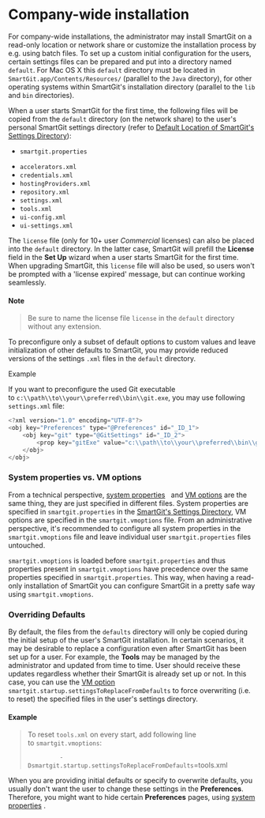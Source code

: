 # Company-wide installation

For company-wide installations, the administrator may install SmartGit
on a read-only location or network share or customize the installation
process by e.g. using batch files. To set up a custom initial
configuration for the users, certain settings files can be prepared and
put into a directory named `default`. For Mac OS X this `default`
directory must be located in `SmartGit.app/Contents/Resources/`
(parallel to the `Java` directory), for other operating systems within
SmartGit's installation directory (parallel to the `lib` and `bin`
directories).

When a user starts SmartGit for the first time, the following files will
be copied from the `default` directory (on the network share) to the
user's personal SmartGit settings directory (refer to [Default Location of SmartGit's Settings Directory](#Company-wideinstallation-settings-dir.default-location)):

-   `smartgit.properties`

<!-- -->

-   `accelerators.xml`
-   `credentials.xml`
-   `hostingProviders.xml`
-   `repository.xml`
-   `settings.xml`
-   `tools.xml`
-   `ui-config.xml`
-   `ui-settings.xml`

The `license` file (only for 10+ user *Commercial* licenses) can also be
placed into the `default` directory. In the latter case, SmartGit will
prefill the **License** field in the **Set Up** wizard when a user
starts SmartGit for the first time. When upgrading SmartGit, this
`license` file will also be used, so users won't be prompted with a
'license expired' message, but can continue working seamlessly.


#### Note
>
>
>Be sure to name the license file `license` in the `default` directory
>without any extension.
>
>

To preconfigure only a subset of default options to custom values and
leave initialization of other defaults to SmartGit, you may provide
reduced versions of the settings `.xml` files in the `default`
directory.


Example


If you want to preconfigure the used Git executable
to `c:\\path\\to\\your\\preferred\\bin\\git.exe`, you may use following
`settings.xml` file:



``` java
<?xml version="1.0" encoding="UTF-8"?>
<obj key="Preferences" type="@Preferences" id="_ID_1">
    <obj key="git" type="@GitSettings" id="_ID_2">
        <prop key="gitExe" value="c:\\path\\to\\your\\preferred\\bin\\git.exe" type="String"/>
    </obj>
</obj>
```





### System properties vs. VM options

From a technical perspective, [system properties](System-Properties.md)  
and [VM options](VM-options.md) are the same thing, they are just specified
in different files. System properties are specified in
`smartgit.properties` in the [SmartGit's Settings Directory](#Company-wideinstallation-settings-dir.default-location), VM
options are specified in the `smartgit.vmoptions` file. From an
administrative perspective, it's recommended to configure all system
properties in the `smartgit.vmoptions` file and leave individual user
`smartgit.properties` files untouched.



`smartgit.vmoptions` is loaded before `smartgit.properties` and thus
properties present in `smartgit.vmoptions` have precedence over the same
properties specified in `smartgit.properties`. This way, when having a
read-only installation of SmartGit you can configure SmartGit in a
pretty safe way using `smartgit.vmoptions`.



### Overriding Defaults

By default, the files from the `defaults` directory will only be copied
during the initial setup of the user's SmartGit installation. In certain
scenarios, it may be desirable to replace a configuration even after
SmartGit has been set up for a user. For example, the **Tools** may be
managed by the administrator and updated from time to time. User should
receive these updates regardless whether their SmartGit is already set
up or not. In this case, you can use the [VM option](VM-options.md)
`smartgit.startup.settingsToReplaceFromDefaults` to force overwriting
(i.e. to reset) the specified files in the user's settings directory.



#### Example
>
>
>
>To reset `tools.xml` on every start, add following line
>to `smartgit.vmoptions`:
>
>`         -Dsmartgit.startup.settingsToReplaceFromDefaults`=tools.xml
>
>

When you are providing initial defaults or specify to overwrite
defaults, you usually don't want the user to change these settings in
the **Preferences**. Therefore, you might want to hide certain
**Preferences** pages, using [system properties](System-Properties.md#smartgitrevertcommitmessagetemplatesmartgit.preferences.category.visible)
.
